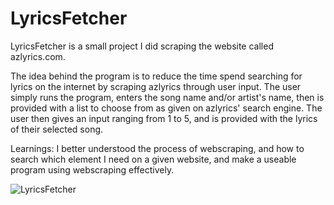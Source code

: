 # LyricsFetcher

LyricsFetcher is a small project I did scraping the website called azlyrics.com.

The idea behind the program is to reduce the time spend searching for lyrics on the internet by scraping azlyrics through user input.
The user simply runs the program, enters the song name and/or artist's name, then is provided with a list to choose from as given on azlyrics' search engine.
The user then gives an input ranging from 1 to 5, and is provided with the lyrics of their selected song.

Learnings: I better understood the process of webscraping, and how to search which element I need on a given website, and make a useable program using webscraping effectively.

![LyricsFetcher](https://user-images.githubusercontent.com/87648450/131055755-a1181456-5898-446d-8449-c2a24d19f268.PNG)
